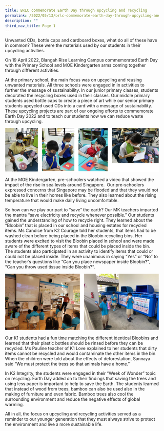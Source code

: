 ```yaml
---
title: BRLC commemorate Earth Day through upcycling and recycling
permalink: /2022/05/13/brlc-commemorate-earth-day-through-upcycling-and-recycling/
description: ""
third_nav_title: Page 1
---
```

<p>Unwanted CDs, bottle caps and cardboard boxes, what do all of these have in common? These were the materials used by our students in their upcycling activities.</p>
<p>On 19 April 2022, Blangah Rise Learning Campus commemorated Earth Day with the Primary School and MOE Kindergarten arms coming together through different activities.</p>
<p>At the primary school, the main focus was on upcycling and reusing unwanted materials. All three schools were engaged in in activities to further the message of sustainability. In our junior primary classes, students decorated the recycling boxes used in their classes. Our middle primary students used bottle caps to create a piece of art while our senior primary students upcycled used CDs into a card with a message of sustainability. These upcycling projects are part of our ongoing efforts to commemorate Earth Day 2022 and to teach our students how we can reduce waste through upcycling.</p>
<img src="/images/upcycling.png">
<p>At the MOE Kindergarten, pre-schoolers watched a video that showed the impact of the rise in sea levels around Singapore. &nbsp;Our pre-schoolers expressed concerns that Singapore may be flooded and that they would not be able to live in their homes like before. They also learned about the rising temperature that would make daily living uncomfortable.</p>
<p>So how can we play our part to &ldquo;save&rdquo; the earth? Our MK teachers imparted the mantra &ldquo;save electricity and recycle whenever possible.&rdquo; Our students gained the understanding of how to recycle right. They learned about the &ldquo;Bloobin&rdquo; that is placed in our school and housing estates for recycled items. Ms Candice from K2 Courage told her students, that items had to be washed clean before being placed in the Bloobin recycling bins. Her students were excited to visit the Bloobin placed in school and were made aware of the different types of items that could be placed inside the bin. The students also participated in an activity to identify items that could or could not be placed inside. They were unanimous in saying &ldquo;Yes&rdquo; or &ldquo;No&rdquo; to the teacher&rsquo;s questions like &ldquo;Can you place newspaper inside Bloobin?&rdquo;, &ldquo;Can you throw used tissue inside Bloobin?&rdquo;.</p>
<img src="/images/upcyling1.png">
<p>Our K1 students had a fun time matching the different identical Bloobins and learned that their plastic bottles should be rinsed before they can be recycled. Ms Pauline teacher of K1 Love explained to her students that dirty items cannot be recycled and would contaminate the other items in the bin. When the children were told about the effects of deforestation, Sannaya said &ldquo;We must protect the tress so that animals have a home.&rdquo;</p>
<p>In K2 Integrity, the students were engaged in their &ldquo;Week of Wonder&rdquo; topic on recycling. Earth Day added on to their findings that saving the trees and using less paper is important to help to save the Earth. The students learned that instead of wood from trees, bamboo can also be used also in the making of furniture and even fabric. Bamboo trees also cool the surrounding environment and reduce the negative effects of global warming.</p>
<p>All in all, the focus on upcycling and recycling activities served as a reminder to our younger generation that they must always strive to protect the environment and live a more sustainable life.</p>